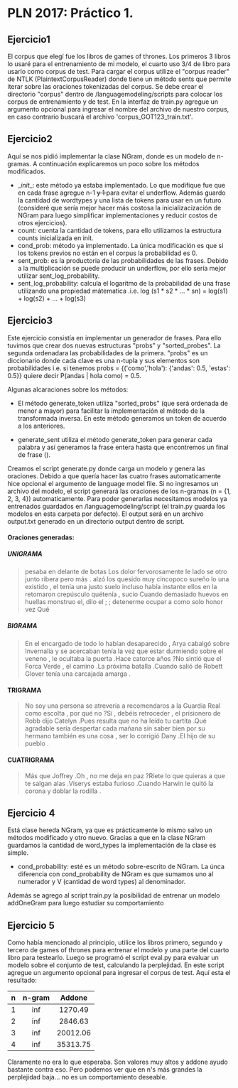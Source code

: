 PLN 2017: Práctico 1.
=====================

Ejercicio1
----------
El corpus que elegí fue los libros de games of thrones. Los primeros 3 libros lo usaré para el entrenamiento de mi modelo, el cuarto uso 3/4 de libro para usarlo como corpus de test.
Para cargar el corpus utilize el "corpus reader" de NTLK (PlaintextCorpusReader) donde tiene un método sents que permite iterar sobre las oraciones tokenizadas del corpus.
Se debe crear el directorio "corpus" dentro de /languagemodeling/scripts para colocar los corpus de entrenamiento y de test. En la interfaz de train.py agregue un argumento opcional para ingresar el nombre del archivo de nuestro corpus, en caso contrario buscará el archivo 'corpus_GOT123_train.txt'.

Ejercicio2
----------

Aquí se nos pidió implementar la clase NGram, donde es un modelo de n-gramas. A continuación explicaremos un poco sobre los métodos modificados.
- \__init__: este método ya estaba implementado. Lo que modifique fue que en cada frase agregue n-1 <s> y 1 </s> para evitar el underflow. Además guardo la cantidad de wordtypes y una lista de tokens para usar en un futuro (consideré que sería mejor hacer más costosa la inicializacización de NGram para luego simplificar implementaciones y reducir costos de otros ejercicios).
- count: cuenta la cantidad de tokens, para ello utilizamos la estructura counts inicializada en init.
- cond_prob: método ya implementado. La única modificación es que si los tokens previos no están en el corpus la probabilidad es 0.
- sent_prob: es la productoria de las probabilidades de las frases. Debido a la multiplicación se puede producir un underflow, por ello sería mejor utilizar sent_log_probability.
- sent_log_probability: calcula el logaritmo de la probabilidad de una frase utilizando una propiedad mátematica .i.e.
    log (s1 * s2 * ... * sn) = log(s1) + log(s2) + ... + log(s3)

Ejercicio3
----------
Este ejercicio consistía en implementar un generador de frases. Para ello tuvimos que crear dos nuevas estructuras "probs" y "sorted_probes". La segunda ordenadara las probabilidades de la primera. "probs" es un diccionario donde cada clave es una n-tupla y sus elementos son probabilidades i.e. si tenemos
probs = {('como','hola'): {'andas': 0.5, 'estas': 0.5}} quiere decir P(andas | hola como) = 0.5.

Algunas alcaraciones sobre los métodos:
- El método generate_token utiliza "sorted_probs" (que será ordenada de menor a mayor) para facilitar la implementación el método de la transformada inversa. En este método generamos un token de acuerdo a los anteriores.

- generate_sent utiliza el método generate_token para generar cada palabra y así generamos la frase entera hasta que encontremos un final de frase (</s>).

Creamos el script generate.py donde carga un modelo y genera las oraciones. Debido a que quería hacer las cuatro frases automaticamente hice opcional el argumento de language model file. Si no  ingresamos un archivo del modelo, el script generará las oraciones de los n-gramas (n = {1, 2, 3, 4}) automaticamente. Para poder generarlas necesitamos modelos ya entrenados guardados en /languagemodeling/script (el train.py guarda los modelos en esta carpeta por defecto). El output será en un archivo output.txt generado en un directorio output dentro de script.

#### Oraciones generadas:
##### UNIGRAMA
>pesaba en delante de botas Los dolor fervorosamente le lado se otro junto ribera pero más . alzó los quesido muy cincopoco sureño lo una existido , el tenía una justo suelo incluso había instante ellos en la retomaron crepúsculo quétenía , sucio Cuando demasiado huevos en huellas monstruo el, dilo el ; ; detenerme ocupar a como solo honor vez Qué

##### BIGRAMA
> En el encargado de todo lo habían desaparecido , Arya cabalgó sobre Invernalia y se acercaban tenía la vez que estar durmiendo sobre el veneno , le ocultaba la puerta .Hace catorce años ?No sintió que el Forca Verde , el camino .La próxima batalla .Cuando salió de Robett Glover tenía una carcajada amarga .

#### TRIGRAMA
> No soy una persona se atrevería a recomendaros a la Guardia Real como escolta , por qué no ?Sí , debéis retroceder , el prisionero de Robb dijo Catelyn .Pues resulta que no ha leído tu cartita .Qué agradable sería despertar cada mañana sin saber bien por su hermano también es una cosa , ser lo corrigió Dany .El hijo de su pueblo .

#### CUATRIGRAMA
> Más que Joffrey .Oh , no me deja en paz ?Ríete lo que quieras a que te salgan alas .Viserys estaba furioso .Cuando Harwin le quitó la corona y doblar la rodilla .

Ejercicio 4
-----------
Está clase hereda NGram, ya que es prácticamente lo mismo salvo un métodos modificado y otro nuevo. Gracias a que en la clase NGram guardamos la cantidad de word_types la implementación de la clase es simple.

- cond_probability: esté es un método sobre-escrito de NGram. La únca diferencia con cond_probability de NGram es que sumamos uno al numerador y V (cantidad de word types) al denominador.

Además se agrego al script train.py la posibilidad de entrenar un modelo addOneGram para luego estudiar su comportamiento

Ejercicio 5
-----------
Como había mencionado al principio, utilice los libros primero, segundo y tercero de games of thrones para entrenar el modelo y una parte del cuarto libro para testearlo. Luego se programó el script eval.py para evaluar un modelo sobre el conjunto de test, calculando la perplejidad. En este script agregue un argumento opcional para ingresar el corpus de test.
Aquí esta el resultado:

| n | n-gram |   Addone   |
|:-:|:------:|:----------:|
| 1 | inf    | 1270.49    |
| 2 | inf    | 2846.63    |
| 3 | inf    | 20012.06   |
| 4 | inf    | 35313.75   |

Claramente no era lo que esperaba. Son valores muy altos y addone ayudo bastante contra eso. Pero podemos ver que en n's más grandes la perplejidad baja... no es un comportamiento deseable.
